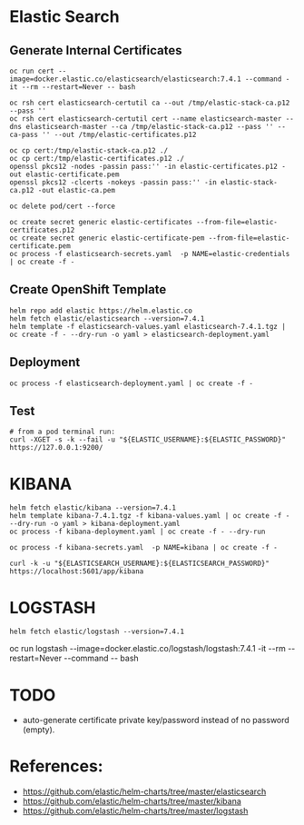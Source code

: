 # Elastic Search
## Generate Internal Certificates
```
oc run cert --image=docker.elastic.co/elasticsearch/elasticsearch:7.4.1 --command -it --rm --restart=Never -- bash

oc rsh cert elasticsearch-certutil ca --out /tmp/elastic-stack-ca.p12 --pass ''
oc rsh cert elasticsearch-certutil cert --name elasticsearch-master --dns elasticsearch-master --ca /tmp/elastic-stack-ca.p12 --pass '' --ca-pass '' --out /tmp/elastic-certificates.p12

oc cp cert:/tmp/elastic-stack-ca.p12 ./
oc cp cert:/tmp/elastic-certificates.p12 ./
openssl pkcs12 -nodes -passin pass:'' -in elastic-certificates.p12 -out elastic-certificate.pem
openssl pkcs12 -clcerts -nokeys -passin pass:'' -in elastic-stack-ca.p12 -out elastic-ca.pem

oc delete pod/cert --force

oc create secret generic elastic-certificates --from-file=elastic-certificates.p12
oc create secret generic elastic-certificate-pem --from-file=elastic-certificate.pem
oc process -f elasticsearch-secrets.yaml  -p NAME=elastic-credentials | oc create -f -

```

## Create OpenShift Template
```
helm repo add elastic https://helm.elastic.co
helm fetch elastic/elasticsearch --version=7.4.1
helm template -f elasticsearch-values.yaml elasticsearch-7.4.1.tgz | oc create -f - --dry-run -o yaml > elasticsearch-deployment.yaml
```

## Deployment
```
oc process -f elasticsearch-deployment.yaml | oc create -f -
```

## Test
```
# from a pod terminal run:
curl -XGET -s -k --fail -u "${ELASTIC_USERNAME}:${ELASTIC_PASSWORD}" https://127.0.0.1:9200/

```

# KIBANA
```
helm fetch elastic/kibana --version=7.4.1
helm template kibana-7.4.1.tgz -f kibana-values.yaml | oc create -f - --dry-run -o yaml > kibana-deployment.yaml
oc process -f kibana-deployment.yaml | oc create -f - --dry-run

oc process -f kibana-secrets.yaml  -p NAME=kibana | oc create -f -

curl -k -u "${ELASTICSEARCH_USERNAME}:${ELASTICSEARCH_PASSWORD}" https://localhost:5601/app/kibana
```

# LOGSTASH
```
helm fetch elastic/logstash --version=7.4.1
```

oc run logstash --image=docker.elastic.co/logstash/logstash:7.4.1 -it --rm --restart=Never --command -- bash

# TODO
- auto-generate certificate private key/password instead of no password (empty).

# References:
- https://github.com/elastic/helm-charts/tree/master/elasticsearch
- https://github.com/elastic/helm-charts/tree/master/kibana
- https://github.com/elastic/helm-charts/tree/master/logstash
